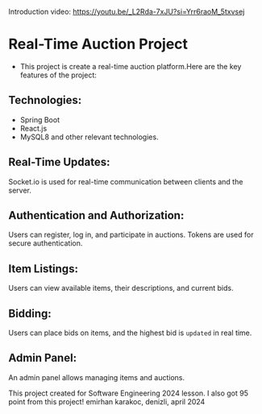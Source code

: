 Introduction video: https://youtu.be/_L2Rda-7xJU?si=Yrr6raoM_5txvsej

# Real-Time Auction Project
- This project is create a real-time auction platform.Here are the key features of the project:

## Technologies:
- Spring Boot
- React.js
- MySQL8 and other relevant technologies.
## Real-Time Updates: 
Socket.io is used for real-time communication between clients and the server.
## Authentication and Authorization:
Users can register, log in, and participate in auctions. Tokens are used for secure authentication.
## Item Listings:
Users can view available items, their descriptions, and current bids.
## Bidding:
Users can place bids on items, and the highest bid is `updated` in real time.
## Admin Panel: 
An admin panel allows managing items and auctions.



This project created for Software Engineering 2024 lesson. I also got 95 point from this project!
emirhan karakoc, denizli, april 2024
